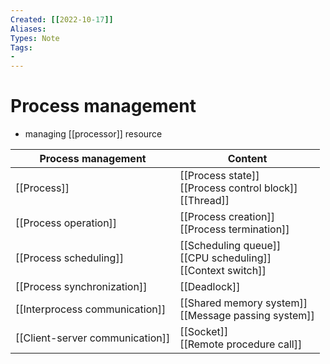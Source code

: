 ```yaml
---
Created: [[2022-10-17]]
Aliases: 
Types: Note
Tags: 
- 
---
```

# Process management
- managing [[processor]] resource

| Process management              | Content                                                          |
| ------------------------------- | ---------------------------------------------------------------- |
| [[Process]]                     | [[Process state]]<br>[[Process control block]]<br>[[Thread]]     |
| [[Process operation]]           | [[Process creation]]<br>[[Process termination]]                  |
| [[Process scheduling]]          | [[Scheduling queue]]<br>[[CPU scheduling]]<br>[[Context switch]] |
| [[Process synchronization]]     | [[Deadlock]]                                                     |
| [[Interprocess communication]]  | [[Shared memory system]]<br>[[Message passing system]]           |
| [[Client-server communication]] | [[Socket]]<br>[[Remote procedure call]]                          |
